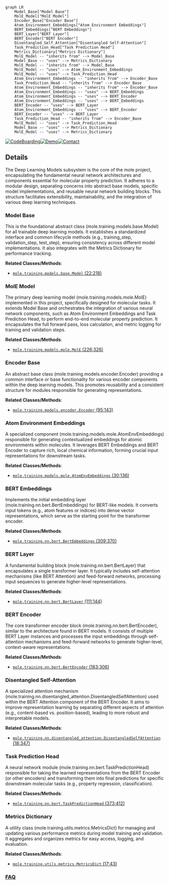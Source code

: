 ```mermaid
graph LR
    Model_Base["Model Base"]
    MolE_Model["MolE Model"]
    Encoder_Base["Encoder Base"]
    Atom_Environment_Embeddings["Atom Environment Embeddings"]
    BERT_Embeddings["BERT Embeddings"]
    BERT_Layer["BERT Layer"]
    BERT_Encoder["BERT Encoder"]
    Disentangled_Self_Attention["Disentangled Self-Attention"]
    Task_Prediction_Head["Task Prediction Head"]
    Metrics_Dictionary["Metrics Dictionary"]
    MolE_Model -- "inherits from" --> Model_Base
    Model_Base -- "uses" --> Metrics_Dictionary
    MolE_Model -- "inherits from" --> Model_Base
    MolE_Model -- "uses" --> Atom_Environment_Embeddings
    MolE_Model -- "uses" --> Task_Prediction_Head
    Atom_Environment_Embeddings -- "inherits from" --> Encoder_Base
    Task_Prediction_Head -- "inherits from" --> Encoder_Base
    Atom_Environment_Embeddings -- "inherits from" --> Encoder_Base
    Atom_Environment_Embeddings -- "uses" --> BERT_Embeddings
    Atom_Environment_Embeddings -- "uses" --> BERT_Encoder
    Atom_Environment_Embeddings -- "uses" --> BERT_Embeddings
    BERT_Encoder -- "uses" --> BERT_Layer
    Atom_Environment_Embeddings -- "uses" --> BERT_Encoder
    BERT_Encoder -- "uses" --> BERT_Layer
    Task_Prediction_Head -- "inherits from" --> Encoder_Base
    MolE_Model -- "uses" --> Task_Prediction_Head
    Model_Base -- "uses" --> Metrics_Dictionary
    MolE_Model -- "uses" --> Metrics_Dictionary
```

[![CodeBoarding](https://img.shields.io/badge/Generated%20by-CodeBoarding-9cf?style=flat-square)](https://github.com/CodeBoarding/CodeBoarding)[![Demo](https://img.shields.io/badge/Try%20our-Demo-blue?style=flat-square)](https://www.codeboarding.org/demo)[![Contact](https://img.shields.io/badge/Contact%20us%20-%20contact@codeboarding.org-lightgrey?style=flat-square)](mailto:contact@codeboarding.org)

## Details

The Deep Learning Models subsystem is the core of the mole project, encapsulating the fundamental neural network architectures and components essential for molecular property prediction. It adheres to a modular design, separating concerns into abstract base models, specific model implementations, and reusable neural network building blocks. This structure facilitates extensibility, maintainability, and the integration of various deep learning techniques.

### Model Base
This is the foundational abstract class (mole.training.models.base.Model) for all trainable deep learning models. It establishes a standardized interface and common lifecycle methods (e.g., training_step, validation_step, test_step), ensuring consistency across different model implementations. It also integrates with the Metrics Dictionary for performance tracking.


**Related Classes/Methods**:

- <a href="https://github.com/recursionpharma/mole_public/blob/trunk/mole/training/models/base.py#L22-L218" target="_blank" rel="noopener noreferrer">`mole.training.models.base.Model` (22:218)</a>


### MolE Model
The primary deep learning model (mole.training.models.mole.MolE) implemented in this project, specifically designed for molecular tasks. It extends Model Base and orchestrates the integration of various neural network components, such as Atom Environment Embeddings and Task Prediction Head, to perform end-to-end molecular property prediction. It encapsulates the full forward pass, loss calculation, and metric logging for training and validation steps.


**Related Classes/Methods**:

- <a href="https://github.com/recursionpharma/mole_public/blob/trunk/mole/training/models/mole.py#L226-L326" target="_blank" rel="noopener noreferrer">`mole.training.models.mole.MolE` (226:326)</a>


### Encoder Base
An abstract base class (mole.training.models.encoder.Encoder) providing a common interface or base functionality for various encoder components within the deep learning models. This promotes reusability and a consistent structure for modules responsible for generating representations.


**Related Classes/Methods**:

- <a href="https://github.com/recursionpharma/mole_public/blob/trunk/mole/training/models/encoder.py#L95-L143" target="_blank" rel="noopener noreferrer">`mole.training.models.encoder.Encoder` (95:143)</a>


### Atom Environment Embeddings
A specialized component (mole.training.models.mole.AtomEnvEmbeddings) responsible for generating contextualized embeddings for atomic environments within molecules. It leverages BERT Embeddings and BERT Encoder to capture rich, local chemical information, forming crucial input representations for downstream tasks.


**Related Classes/Methods**:

- <a href="https://github.com/recursionpharma/mole_public/blob/trunk/mole/training/models/mole.py#L30-L136" target="_blank" rel="noopener noreferrer">`mole.training.models.mole.AtomEnvEmbeddings` (30:136)</a>


### BERT Embeddings
Implements the initial embedding layer (mole.training.nn.bert.BertEmbeddings) for BERT-like models. It converts input tokens (e.g., atom features or indices) into dense vector representations, which serve as the starting point for the transformer encoder.


**Related Classes/Methods**:

- <a href="https://github.com/recursionpharma/mole_public/blob/trunk/mole/training/nn/bert.py#L309-L370" target="_blank" rel="noopener noreferrer">`mole.training.nn.bert.BertEmbeddings` (309:370)</a>


### BERT Layer
A fundamental building block (mole.training.nn.bert.BertLayer) that encapsulates a single transformer layer. It typically includes self-attention mechanisms (like BERT Attention) and feed-forward networks, processing input sequences to generate higher-level representations.


**Related Classes/Methods**:

- <a href="https://github.com/recursionpharma/mole_public/blob/trunk/mole/training/nn/bert.py#L111-L144" target="_blank" rel="noopener noreferrer">`mole.training.nn.bert.BertLayer` (111:144)</a>


### BERT Encoder
The core transformer encoder block (mole.training.nn.bert.BertEncoder), similar to the architecture found in BERT models. It consists of multiple BERT Layer instances and processes the input embeddings through self-attention mechanisms and feed-forward networks to generate higher-level, context-aware representations.


**Related Classes/Methods**:

- <a href="https://github.com/recursionpharma/mole_public/blob/trunk/mole/training/nn/bert.py#L183-L306" target="_blank" rel="noopener noreferrer">`mole.training.nn.bert.BertEncoder` (183:306)</a>


### Disentangled Self-Attention
A specialized attention mechanism (mole.training.nn.disentangled_attention.DisentangledSelfAttention) used within the BERT Attention component of the BERT Encoder. It aims to improve representation learning by separating different aspects of attention (e.g., content-based vs. position-based), leading to more robust and interpretable models.


**Related Classes/Methods**:

- <a href="https://github.com/recursionpharma/mole_public/blob/trunk/mole/training/nn/disentangled_attention.py#L18-L347" target="_blank" rel="noopener noreferrer">`mole.training.nn.disentangled_attention.DisentangledSelfAttention` (18:347)</a>


### Task Prediction Head
A neural network module (mole.training.nn.bert.TaskPredictionHead) responsible for taking the learned representations from the BERT Encoder (or other encoders) and transforming them into final predictions for specific downstream molecular tasks (e.g., property regression, classification).


**Related Classes/Methods**:

- <a href="https://github.com/recursionpharma/mole_public/blob/trunk/mole/training/nn/bert.py#L373-L412" target="_blank" rel="noopener noreferrer">`mole.training.nn.bert.TaskPredictionHead` (373:412)</a>


### Metrics Dictionary
A utility class (mole.training.utils.metrics.MetricsDict) for managing and updating various performance metrics during model training and validation. It aggregates and organizes metrics for easy access, logging, and evaluation.


**Related Classes/Methods**:

- <a href="https://github.com/recursionpharma/mole_public/blob/trunk/mole/training/utils/metrics.py#L17-L43" target="_blank" rel="noopener noreferrer">`mole.training.utils.metrics.MetricsDict` (17:43)</a>




### [FAQ](https://github.com/CodeBoarding/GeneratedOnBoardings/tree/main?tab=readme-ov-file#faq)